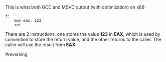 This is what both GCC and MSVC output (with optimization) on x86:
```assembly
f:
	mov eax, 123
	ret
```

There are 2 instructions, one stores the value __123__ in __EAX__, which is used by convention to store the return value, and the other returns to the caller. The caller will use the result from __EAX__.

#reversing